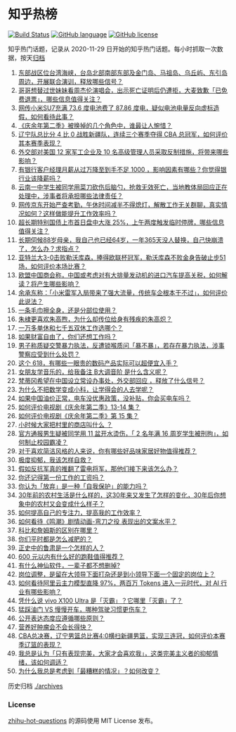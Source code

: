 # 知乎热榜
[![Build Status](https://github.com/ToWeLong/zhihu-hot-questions/workflows/CI/badge.svg)](https://github.com/ToWeLong/zhihu-hot-questions/actions)
[![GitHub language](https://img.shields.io/badge/language-golang-orange.svg)](https://golang.org/)
[![GitHub license](https://img.shields.io/github/license/ToWeLong/zhihu-hot-questions)](https://github.com/ToWeLong/zhihu-hot-questions/blob/main/LICENSE)

知乎热门话题，记录从 2020-11-29 日开始的知乎热门话题。每小时抓取一次数据，按天[归档](./archives)

<!-- BEGIN -->

1. [东部战区位台湾海峡，台岛北部南部东部及金门岛、马祖岛、乌丘屿、东引岛周边，开展联合演训，释放哪些信号？](https://www.zhihu.com/question/656891760)
1. [哥哥想替过世妹妹看周杰伦演唱会，出示死亡证明后仍遭拒，大麦致歉「已免费退票」，哪些信息值得关注？](https://www.zhihu.com/question/656808528)
1. [网传小米SU7充满 73.6 度电池费了 87.86 度电，疑似电池电量反向虚标造假，如何看待此事？](https://www.zhihu.com/question/656798335)
1. [《庆余年第二季》被换掉的几个角色中，谁最让人惋惜？](https://www.zhihu.com/question/656309128)
1. [辽宁队总比分 4 比 0 战胜新疆队，连续三个赛季夺得 CBA 总冠军，如何评价其本赛季表现？](https://www.zhihu.com/question/656849628)
1. [外交部对美国 12 家军工企业及 10 名高级管理人员采取反制措施，将带来哪些影响？](https://www.zhihu.com/question/656820607)
1. [有银行客户经理月薪从过万降至到手不足 1000 ，影响因素有哪些？你觉得银行业该降薪吗？](https://www.zhihu.com/question/656797343)
1. [云南一中学生被同学用菜刀砍伤后脑勺，抢救无效死亡，当地教体局回应正在处理中，涉事者将承担哪些法律责任？](https://www.zhihu.com/question/656807833)
1. [网传京东开始严查考勤，午休时间减半不得熄灯，解散工作无关群聊，真实情况如何？这样做能提升工作效率吗？](https://www.zhihu.com/question/656810291)
1. [超长期特别国债上市首日盘中大涨 25%，上午两度触发临时停牌，哪些信息值得关注？](https://www.zhihu.com/question/656792910)
1. [长期伺候88岁母亲，我自己也已经64岁，一年365天没人替换，自己快崩溃了，怎么办？求指点？](https://www.zhihu.com/question/654369349)
1. [亚特兰大3-0击败勒沃库森，捧得欧联杯冠军，勒沃库森不败金身告破止步51场，如何评价本场比赛？](https://www.zhihu.com/question/656860236)
1. [欧盟中国商会称，中国或考虑对有大排量发动机的进口汽车提高关税，如何解读？将产生哪些影响？](https://www.zhihu.com/question/656819868)
1. [余承东称：「小米雷军入局带来了强大流量，传统车企根本干不过」，如何评价此说法？](https://www.zhihu.com/question/656704553)
1. [一条毛巾擦全身，还是分部位使用？](https://www.zhihu.com/question/656825836)
1. [朱棣更喜欢朱高煦，为什么却传位给身有残疾的朱高炽？](https://www.zhihu.com/question/500567127)
1. [一万多单休和七千五双休工作选哪个？](https://www.zhihu.com/question/656679465)
1. [如果财富自由了，你们还想工作吗？](https://www.zhihu.com/question/656813761)
1. [男子称质疑交警暴力执法，反遭锁喉质问「暴不暴」，若存在暴力执法，涉事警察应受到什么处罚？](https://www.zhihu.com/question/656816955)
1. [这个 618，有哪些一眼贵的数码产品实际可以超便宜入手？](https://www.zhihu.com/question/656591682)
1. [女朋友学音乐的，给我备注 B大调音阶 是什么含义呢？](https://www.zhihu.com/question/656232225)
1. [梵蒂冈希望在中国设立常设办事处，外交部回应 ，释放了什么信号？](https://www.zhihu.com/question/656815350)
1. [为什么不把数学变成小科，让学得会的人去学呢？](https://www.zhihu.com/question/652677725)
1. [如果中国油价正常，电车没优惠政策，没补贴，你会买电车吗？](https://www.zhihu.com/question/656499165)
1. [如何评价电视剧《庆余年第二季》13-14 集？](https://www.zhihu.com/question/656826986)
1. [如何评价电视剧《庆余年第二季》第 15 集？](https://www.zhihu.com/question/656827204)
1. [小时候大家把村里的商店叫什么 ？](https://www.zhihu.com/question/653311283)
1. [官方通报男生疑被同学用 11 盆开水烫伤，「 2 名年满 16 周岁学生被刑拘」，如何制止校园霸凌？](https://www.zhihu.com/question/656800700)
1. [对于喜欢简洁风格的人来说，你有哪些好品味家居好物值得推荐？](https://www.zhihu.com/question/654385944)
1. [极度抑郁，我该怎样自救？](https://www.zhihu.com/question/652598028)
1. [假如反抗军真的推翻了雷电将军，那他们接下来该怎么办？](https://www.zhihu.com/question/652248509)
1. [你还记得第一份工作的工资吗？](https://www.zhihu.com/question/656391355)
1. [你认为「放弃」是一种「自我保护」的能力吗？](https://www.zhihu.com/question/656699028)
1. [30年前的农村生活是什么样的，这30年来又发生了怎样的变化，30年后你想象中的农村又会变成什么样子？](https://www.zhihu.com/question/654079206)
1. [如何提高自己的专注力，提高我的工作效率？](https://www.zhihu.com/question/655819087)
1. [如何看待《鸣潮》剧情动画-弯刀之役 表现出的文案水平？](https://www.zhihu.com/question/656785599)
1. [科比和詹姆斯的区别在哪里？](https://www.zhihu.com/question/27748292)
1. [你们平时都是怎么减肥的？](https://www.zhihu.com/question/656078166)
1. [正史中的鲁肃是一个怎样的人？](https://www.zhihu.com/question/650159606)
1. [600 元以内有什么好的跑鞋值得推荐？](https://www.zhihu.com/question/653270290)
1. [有什么神仙软件，一辈子都不想删掉?](https://www.zhihu.com/question/531406321)
1. [岗位调整，是留在大领导下面打杂还是到小领导下面一个固定的岗位上？](https://www.zhihu.com/question/656054659)
1. [如何看待阿里云主力模型直降 97%，两百万 Tokens 进入一元时代，对 AI 行业有哪些影响？](https://www.zhihu.com/question/656741003)
1. [凭什么说 vivo X100 Ultra 是「灭霸」？它哪里「灭霸」了？](https://www.zhihu.com/question/656735936)
1. [猛踩油门 VS 慢慢开车，哪种驾驶习惯更伤车？](https://www.zhihu.com/question/656520879)
1. [公开表达态度应遵循哪些原则？](https://www.zhihu.com/question/655962167)
1. [营养好肿瘤会不会长得快？](https://www.zhihu.com/question/656684700)
1. [CBA总决赛，辽宁男篮总比赛4:0横扫新疆男篮，实现三连冠，如何评价本赛季辽篮的表现？](https://www.zhihu.com/question/656849563)
1. [我总是认为「只有表现完美，大家才会喜欢我」，这类完美主义者的抑郁情绪，该如何调适？](https://www.zhihu.com/question/656698995)
1. [为什么我总是考虑到「最糟糕的情况」？如何改变？](https://www.zhihu.com/question/656699011)

<!-- END -->

历史归档 [./archives](./archives)


### License
[zhihu-hot-questions](https://github.com/towelong/zhihu-hot-questions) 的源码使用 MIT License 发布。